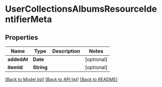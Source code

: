 # UserCollectionsAlbumsResourceIdentifierMeta

## Properties
Name | Type | Description | Notes
------------ | ------------- | ------------- | -------------
**addedAt** | **Date** |  | [optional] 
**itemId** | **String** |  | [optional] 

[[Back to Model list]](../README.md#documentation-for-models) [[Back to API list]](../README.md#documentation-for-api-endpoints) [[Back to README]](../README.md)


